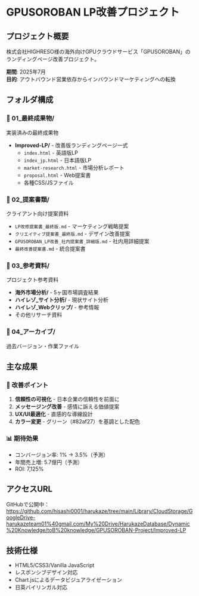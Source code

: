 # GPUSOROBAN LP改善プロジェクト

## プロジェクト概要
株式会社HIGHRESO様の海外向けGPUクラウドサービス「GPUSOROBAN」のランディングページ改善プロジェクト。

**期間**: 2025年7月  
**目的**: アウトバウンド営業依存からインバウンドマーケティングへの転換

## フォルダ構成

### 📁 01_最終成果物/
実装済みの最終成果物
- **Improved-LP/** - 改善版ランディングページ一式
  - `index.html` - 英語版LP
  - `index_jp.html` - 日本語版LP
  - `market-research.html` - 市場分析レポート
  - `proposal.html` - Web提案書
  - 各種CSS/JSファイル

### 📁 02_提案書類/
クライアント向け提案資料
- `LP改修提案書_最終版.md` - マーケティング戦略提案
- `クリエイティブ提案書_最終版.md` - デザイン改善提案
- `GPUSOROBAN_LP改善_社内提案書_詳細版.md` - 社内用詳細提案
- `最終改善提案書.md` - 統合提案書

### 📁 03_参考資料/
プロジェクト参考資料
- **海外市場分析/** - 5ヶ国市場調査結果
- **ハイレゾ_サイト分析/** - 現状サイト分析
- **ハイレゾ_Webクリップ/** - 参考情報
- その他リサーチ資料

### 📁 04_アーカイブ/
過去バージョン・作業ファイル

## 主な成果

### 🎯 改善ポイント
1. **信頼性の可視化** - 日本企業の信頼性を前面に
2. **メッセージング改善** - 感情に訴える価値提案
3. **UX/UI最適化** - 直感的な導線設計
4. **カラー変更** - グリーン（#82af27）を基調とした配色

### 📊 期待効果
- コンバージョン率: 1% → 3.5%（予測）
- 年間売上増: 5.7億円（予測）
- ROI: 7,125%

## アクセスURL
GitHubで公開中：
https://github.com/hisashi0001/harukaze/tree/main/Library/CloudStorage/GoogleDrive-harukazeteam01%40gmail.com/My%20Drive/HarukazeDatabase/Dynamic%20Knowledge/toB%20knowledge/GPUSOROBAN-Project/Improved-LP

## 技術仕様
- HTML5/CSS3/Vanilla JavaScript
- レスポンシブデザイン対応
- Chart.jsによるデータビジュアライゼーション
- 日英バイリンガル対応